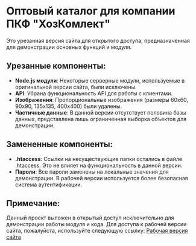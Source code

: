 # Оптовый каталог для компании ПКФ "ХозКомлект"

Это урезанная версия сайта для открытого доступа, предназначенная для демонстрации основных функций и модуля.

## Урезанные компоненты:
- **Node.js модули**: Некоторые серверные модули, используемые в оригинальной версии сайта, были исключены.
- **API**: Убрана функциональность API для работы с клиентами.
- **Изображения**: Пропорциональные изображения (размеры 60x60, 90x90, 135x135, 400x400) были удалены.
- **Частичные данные**: В данной версии отсутствует половина базы данных, представлена лишь ограниченная выборка объектов для демонстрации.

## Замененные компоненты:
- **.htaccess**: Ссылки на несуществующие папки остались в файле .htaccess. Это не влияет на функциональность в данной версии.
- **Пароли**: Все пароли заменены на локальные значения для демонстрации. В рабочей версии используется более безопасная система аутентификации.

## Примечание:
Данный проект выложен в открытый доступ исключительно для демонстрации работы модуля и кода. Для доступа к рабочей версии сайта, пожалуйста, используйте следующую ссылку:
[Рабочая версия сайта](http://31.128.36.243/upload/test_build/)
